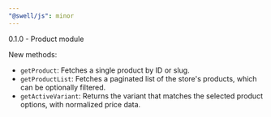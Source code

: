 ```yaml
---
"@swell/js": minor
---
```


0.1.0 - Product module

New methods:

- `getProduct`: Fetches a single product by ID or slug.
- `getProductList`: Fetches a paginated list of the store's products, which can be optionally filtered.
- `getActiveVariant`: Returns the variant that matches the selected product options, with normalized price data.
